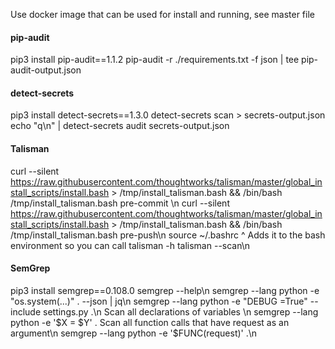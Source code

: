 Use docker image that can be used for install and running, see master file

#### pip-audit
pip3 install pip-audit==1.1.2
pip-audit -r ./requirements.txt -f json | tee pip-audit-output.json

#### detect-secrets
pip3 install detect-secrets==1.3.0
detect-secrets scan > secrets-output.json
echo "q\n" | detect-secrets audit secrets-output.json

#### Talisman
curl --silent https://raw.githubusercontent.com/thoughtworks/talisman/master/global_install_scripts/install.bash > /tmp/install_talisman.bash && /bin/bash /tmp/install_talisman.bash pre-commit \n
curl --silent https://raw.githubusercontent.com/thoughtworks/talisman/master/global_install_scripts/install.bash > /tmp/install_talisman.bash && /bin/bash /tmp/install_talisman.bash pre-push\n
source ~/.bashrc
^ Adds it to the bash environment so you can call talisman -h
talisman --scan\n

#### SemGrep
pip3 install semgrep==0.108.0
semgrep --help\n
semgrep --lang python -e "os.system(...)" . --json | jq\n
semgrep --lang python -e "DEBUG =True" --include settings.py .\n
Scan all declarations of variables \n
semgrep --lang python -e '$X = $Y' .
Scan all function calls that have request as an argument\n
semgrep --lang python -e '$FUNC(request)' .\n
